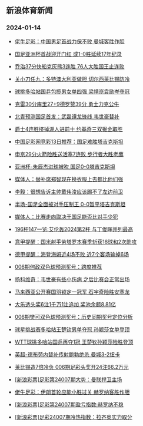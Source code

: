 ## 新浪体育新闻 
### 2024-01-14

+ [佬牛足彩：中国男足首战力保不败 曼城客胜作胆](https://sports.sina.com.cn/l/2024-01-13/doc-inaciwaa1168199.shtml)

+ [国足亚洲杯首战迎开门红 或1-0胜延续17年纪录](https://sports.sina.com.cn/l/2024-01-13/doc-inacfxmh1406182.shtml)

+ [乔治37分快船克灰熊3连胜 76人大胜国王止连败](https://sports.sina.com.cn/basketball/nba/2024-01-13/doc-inackaiy1055972.shtml)

+ [关小刀任九：多特澳大利亚做胆 切尔西莱比锡防冷](https://sports.sina.com.cn/l/2024-01-13/doc-inacknxx0549186.shtml)

+ [球挑多哈站国乒包揽男女单四强 梁靖崑袁励岑夺冠](https://sports.sina.com.cn/others/pingpang/2024-01-13/doc-inaciruf4200888.shtml)

+ [克雷30分库里27+9德罗赞39分 勇士力克公牛](https://sports.sina.com.cn/basketball/nba/2024-01-13/doc-inackaiz3980224.shtml)

+ [北青预测国足首发：武磊谭龙锋线 韦世豪替补](https://sports.sina.com.cn/china/national/2024-01-13/doc-inackaiy1067261.shtml)

+ [爵士4连胜挤掉湖人进前十 约基奇三双掘金取胜](https://sports.sina.com.cn/basketball/nba/2024-01-13/doc-inackhrz0644758.shtml)

+ [中国足彩网竞彩13日推荐：国足难胜塔吉克斯坦](https://sports.sina.com.cn/l/2024-01-13/doc-inachcsx4934069.shtml)

+ [申京29分火箭险胜送活塞7连败 步行者大胜老鹰](https://sports.sina.com.cn/basketball/nba/2024-01-13/doc-inaciwak0511481.shtml)

+ [亚洲杯-朱辰杰进球被吹 国足0-0塔吉克斯坦](https://sports.sina.com.cn/china/national/2024-01-14/doc-inacmcvw0547581.shtml)

+ [媒体人：替补席郑智现在换衣服上去都比他们强](https://sports.sina.com.cn/china/national/2024-01-14/doc-inacmcvt9860246.shtml)

+ [李毅：很想告诉主帅戴伟浚应该踢不了左边前卫](https://sports.sina.com.cn/china/national/2024-01-14/doc-inacmcvw0543490.shtml)

+ [半场-国足全面被对手压制王 0-0暂平塔吉克斯坦](https://sports.sina.com.cn/china/national/2024-01-13/doc-inacmcvt9855684.shtml)

+ [媒体人：比赛走向取决于国足能否比对手少犯](https://sports.sina.com.cn/china/national/2024-01-13/doc-inacktha0775417.shtml)

+ [196杆147一览:艾伦轰2024第2杆 与丁俊晖并列最高](https://sports.sina.com.cn/others/snooker/2024-01-13/doc-inackhrz0648535.shtml)

+ [意甲提醒：国米射手劳塔罗本赛季斩获18球和2次助攻](https://sports.sina.com.cn/l/2024-01-13/doc-inachcsw1953641.shtml)

+ [德甲提醒：海登海姆近4场不败 近7个客场输掉6场](https://sports.sina.com.cn/l/2024-01-13/doc-inachcte1280584.shtml)

+ [006期何政双色球预测奖号：跨度推荐](https://sports.sina.com.cn/l/2024-01-13/doc-inacfxmh1407938.shtml)

+ [扬科维奇：韦世豪有些小伤病 之后比赛会正常出场](https://sports.sina.com.cn/china/national/2024-01-13/doc-inacmcvw0538049.shtml)

+ [马来西亚公开赛国羽锁定一冠军 石宇奇险胜安塞龙](https://sports.sina.com.cn/others/badmin/2024-01-13/doc-inacmcvx7312238.shtml)

+ [大乐透头奖6注1千万1注追加 奖池余额8.81亿](https://sports.sina.com.cn/l/2024-01-13/doc-inackxpy0660544.shtml)

+ [006期樊可双色球预测奖号：历史同期奖号定位分析](https://sports.sina.com.cn/l/2024-01-13/doc-inacfxky2077950.shtml)

+ [球星挑战赛多哈站王楚钦男单夺冠 孙颖莎女单登顶](https://sports.sina.com.cn/others/pingpang/2024-01-14/doc-inacmkcv7202047.shtml)

+ [WTT球挑多哈站国乒再夺1冠 王楚钦孙颖莎险胜登顶](https://sports.sina.com.cn/others/pingpang/2024-01-13/doc-inacmcvu7630865.shtml)

+ [英超-德布劳内替补传射鲍勃绝杀 曼城3-2纽卡](https://sports.sina.com.cn/g/pl/2024-01-14/doc-inacmyzi9376926.shtml)

+ [莱比锡造7倍冷负 006期足彩头奖开24注66.2万元](https://sports.sina.com.cn/l/2024-01-14/doc-inacmyzk7161325.shtml)

+ [[新浪彩票]足彩第24007期大势：曼联捍卫主场](https://sports.sina.com.cn/l/2024-01-14/doc-inacmyzp6855728.shtml)

+ [佬牛足彩：伊朗首轮应能小胜过关 赫罗纳客胜作胆](https://sports.sina.com.cn/l/2024-01-14/doc-inacnfii9960997.shtml)

+ [[新浪彩票]足彩第24007期盈亏指数:赫罗纳不稳](https://sports.sina.com.cn/l/2024-01-14/doc-inacmyzk7164245.shtml)

+ [[新浪彩票]足彩24007期冷热指数：拉齐奥实力取分](https://sports.sina.com.cn/l/2024-01-14/doc-inacmyzp6851877.shtml)

